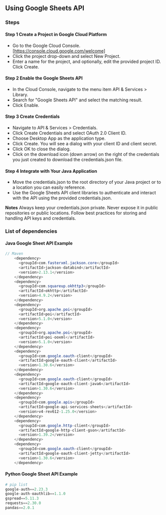 ## Using Google Sheets API

### Steps
#### Step 1 Create a Project in Google Cloud Platform
   - Go to the Google Cloud Console. [https://console.cloud.google.com/welcome]
   - Click the project drop-down and select New Project.
   - Enter a name for the project, and optionally, edit the provided project ID. Click Create.

#### Step 2 Enable the Google Sheets API
   - In the Cloud Console, navigate to the menu item API & Services > Library.
   - Search for "Google Sheets API" and select the matching result.
   - Click Enable.
#### Step 3 Create Credentials
   - Navigate to API & Services > Credentials.
   - Click Create Credentials and select OAuth 2.0 Client ID.
   - Choose Desktop App as the application type.
   - Click Create. You will see a dialog with your client ID and client secret.
   - Click OK to close the dialog.
   - Click on the download icon (down arrow) on the right of the credentials you just created to download the credentials.json file.
#### Step 4 Integrate with Your Java Application
   - Move the credentials.json to the root directory of your Java project or to a location you can easily reference.
   - Use the Google Sheets API client libraries to authenticate and interact with the API using the provided credentials.json. 

**Notes** 
   Always keep your credentials.json private. Never expose it in public repositories or public locations.
   Follow best practices for storing and handling API keys and credentials.

### List of dependencies
#### Java Google Sheet API Example
```java
// Maven
	<dependency>
      <groupId>com.fasterxml.jackson.core</groupId>
      <artifactId>jackson-databind</artifactId>
      <version>2.13.1</version>
    </dependency>
    <dependency>
      <groupId>com.squareup.okhttp3</groupId>
      <artifactId>okhttp</artifactId>
      <version>4.9.2</version>
    </dependency>
    <dependency>
      <groupId>org.apache.poi</groupId>
      <artifactId>poi</artifactId>
      <version>5.1.0</version>
    </dependency>
    <dependency>
      <groupId>org.apache.poi</groupId>
      <artifactId>poi-ooxml</artifactId>
      <version>5.1.0</version>
    </dependency>
    <dependency>
      <groupId>com.google.oauth-client</groupId>
      <artifactId>google-oauth-client</artifactId>
      <version>1.30.6</version>
    </dependency>
    <dependency>
      <groupId>com.google.oauth-client</groupId>
      <artifactId>google-oauth-client-java6</artifactId>
      <version>1.30.6</version>
    </dependency>
    <dependency>
      <groupId>com.google.apis</groupId>
      <artifactId>google-api-services-sheets</artifactId>
      <version>v4-rev612-1.25.0</version>
    </dependency>
    <dependency>
      <groupId>com.google.http-client</groupId>
      <artifactId>google-http-client-gson</artifactId>
      <version>1.39.2</version>
    </dependency>
    <dependency>
      <groupId>com.google.oauth-client</groupId>
      <artifactId>google-oauth-client-jetty</artifactId>
      <version>1.30.6</version>
    </dependency>
```
#### Python Google Sheet API Example
```python
# pip list
google-auth==2.23.3
google-auth-oauthlib==1.1.0
gspread==5.11.3
requests==2.30.0
pandas==2.0.1
```